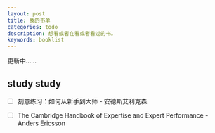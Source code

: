 ```yaml
---
layout: post
title: 我的书单
categories: todo
description: 想看或者在看或者看过的书。
keywords: booklist
---
```


更新中……

## study study

- [ ] 刻意练习：如何从新手到大师 - 安德斯艾利克森
- [ ] The Cambridge Handbook of Expertise and Expert Performance - Anders Ericsson


 